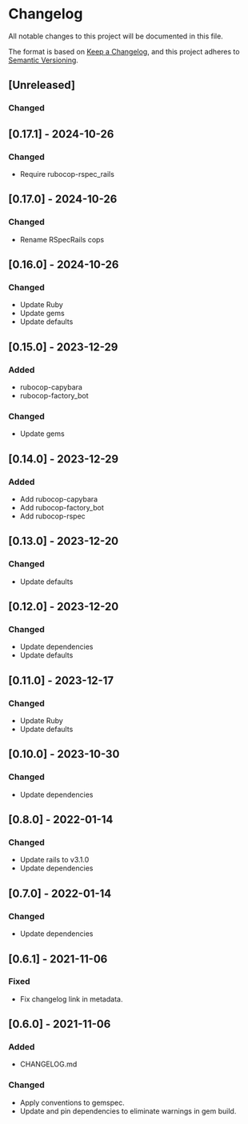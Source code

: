 # Changelog

All notable changes to this project will be documented in this file.

The format is based on [Keep a Changelog](https://keepachangelog.com/en/1.0.0/),
and this project adheres to [Semantic Versioning](https://semver.org/spec/v2.0.0.html).

## [Unreleased]

### Changed

## [0.17.1] - 2024-10-26

### Changed

- Require rubocop-rspec_rails

## [0.17.0] - 2024-10-26

### Changed

- Rename RSpecRails cops

## [0.16.0] - 2024-10-26

### Changed

- Update Ruby
- Update gems
- Update defaults

## [0.15.0] - 2023-12-29

### Added

- rubocop-capybara
- rubocop-factory_bot

### Changed

- Update gems

## [0.14.0] - 2023-12-29

### Added

- Add rubocop-capybara
- Add rubocop-factory_bot
- Add rubocop-rspec

## [0.13.0] - 2023-12-20

### Changed

- Update defaults

## [0.12.0] - 2023-12-20

### Changed

- Update dependencies
- Update defaults

## [0.11.0] - 2023-12-17

### Changed

- Update Ruby
- Update defaults

## [0.10.0] - 2023-10-30

### Changed

- Update dependencies

## [0.8.0] - 2022-01-14

### Changed

- Update rails to v3.1.0
- Update dependencies

## [0.7.0] - 2022-01-14

### Changed

- Update dependencies

## [0.6.1] - 2021-11-06

### Fixed

- Fix changelog link in metadata.

## [0.6.0] - 2021-11-06

### Added

- CHANGELOG.md

### Changed

- Apply conventions to gemspec.
- Update and pin dependencies to eliminate warnings in gem build.
